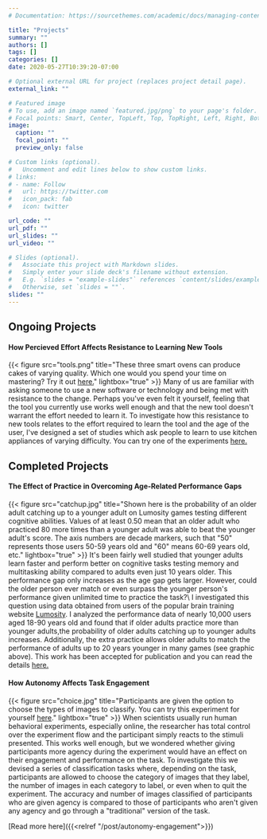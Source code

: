 ```yaml
---
# Documentation: https://sourcethemes.com/academic/docs/managing-content/

title: "Projects"
summary: ""
authors: []
tags: []
categories: []
date: 2020-05-27T10:39:20-07:00

# Optional external URL for project (replaces project detail page).
external_link: ""

# Featured image
# To use, add an image named `featured.jpg/png` to your page's folder.
# Focal points: Smart, Center, TopLeft, Top, TopRight, Left, Right, BottomLeft, Bottom, BottomRight.
image:
  caption: ""
  focal_point: ""
  preview_only: false

# Custom links (optional).
#   Uncomment and edit lines below to show custom links.
# links:
# - name: Follow
#   url: https://twitter.com
#   icon_pack: fab
#   icon: twitter

url_code: ""
url_pdf: ""
url_slides: ""
url_video: ""

# Slides (optional).
#   Associate this project with Markdown slides.
#   Simply enter your slide deck's filename without extension.
#   E.g. `slides = "example-slides"` references `content/slides/example-slides.md`.
#   Otherwise, set `slides = ""`.
slides: ""
---
```

## Ongoing Projects
#### How Percieved Effort Affects Resistance to Learning New Tools
{{< figure src="tools.png" title="These three smart ovens can produce cakes of varying quality. Which one would you spend your time on mastering? Try it out [here.](https://toolswitching.web.app/)" lightbox="true" >}}
Many of us are familiar with asking someone to use a new software or technology and being met with resistance to the change. Perhaps you've even felt it yourself, feeling that the tool you currently use works well enough and that the new tool doesn't warrant the effort needed to learn it. To investigate how this resistance to new tools relates to the effort required to learn the tool and the age of the user, I've designed a set of studies which ask people to learn to use kitchen appliances of varying difficulty. You can try one of the experiments [here.](https://toolswitching.web.app/)

## Completed Projects
#### The Effect of Practice in Overcoming Age-Related Performance Gaps 
{{< figure src="catchup.jpg" title="Shown here is the probability of an older adult catching up to a younger adult on Lumosity games testing different cognitive abilities. Values of at least 0.50 mean that an older adult who practiced 80 more times than a younger adult was able to beat the younger adult's score. The axis numbers are decade markers, such that \"50\" represents those users 50-59 years old and \"60\" means 60-69 years old, etc." lightbox="true" >}}
It's been fairly well studied that younger adults learn faster and perform better on cognitive tasks testing memory and multitasking ability compared to adults even just 10 years older. This performance gap only increases as the age gap gets larger. However, could the older person ever match or even surpass the younger person's performance given unlimited time to practice the task?\\
I investigated this question using data obtained from users of the popular brain training website [Lumosity](https://www.lumosity.com). I analyzed the performance data of nearly 10,000 users aged 18-90 years old and found that if older adults practice more than younger adults,the probability of older adults catching up to younger adults increases. Additionally, the extra practice allows older adults to match the performance of adults up to 20 years younger in many games (see graphic above). This work has been accepted for publication and you can read the details [here.](https://psyarxiv.com/6jd3c/)

#### How Autonomy Affects Task Engagement
{{< figure src="choice.jpg" title="Participants are given the option to choose the types of images to classify. You can try this experiment for yourself [here](https://grocery-images.web.app/)." lightbox="true" >}}
When scientists usually run human behavioral experiments, especially online, the researcher has total control over the experiment flow and the participant simply reacts to the stimuli presented. This works well enough, but we wondered whether giving participants more agency during the experiment would have an effect on their engagement and performance on the task. To investigate this we devised a series of classification tasks where, depending on the task, participants are allowed to choose the category of images that they label, the number of images in each category to label, or even when to quit the experiment. The accuracy and number of images classified of participants who are given agency is compared to those of participants who aren't given any agency and go through a "traditional" version of the task. 

[Read more here]({{<relref "/post/autonomy-engagement">}})

